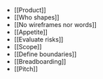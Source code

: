 - [[Product]]
- [[Who shapes]]
- [[No wireframes nor words]]
- [[Appetite]]
- [[Evaluate risks]]
- [[Scope]]
- [[Define boundaries]]
- [[Breadboarding]]
- [[Pitch]]